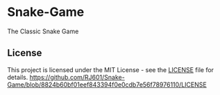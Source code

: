 # Snake-Game
The Classic Snake Game

## License
This project is licensed under the MIT License - see the [LICENSE](LICENSE) file for details.
https://github.com/RJ601/Snake-Game/blob/8824b60bf01eef843394f0e0cdb7e56f78976110/LICENSE
